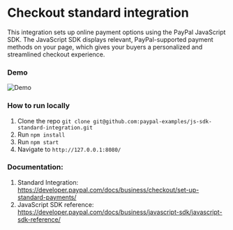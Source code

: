 # Checkout standard integration

This integration sets up online payment options using the PayPal JavaScript SDK. The JavaScript SDK displays relevant, PayPal-supported payment methods on your page, which gives your buyers a personalized and streamlined checkout experience.

  
### Demo

![Demo](./src/img/demo.gif)

### How to run locally
1. Clone the repo  `git clone git@github.com:paypal-examples/js-sdk-standard-integration.git`
2. Run `npm install`
3. Run `npm start`
4. Navigate to `http://127.0.0.1:8080/`

                                                                            
### Documentation: 
1. Standard Integration: https://developer.paypal.com/docs/business/checkout/set-up-standard-payments/
2. JavaScript SDK reference: https://developer.paypal.com/docs/business/javascript-sdk/javascript-sdk-reference/
